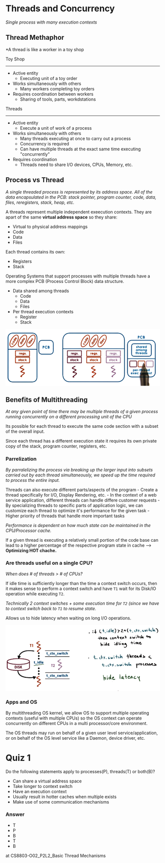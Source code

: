 # Threads and Concurrency

*Single process with many execution contexts*

## Thread Methaphor

*A thread is like a worker in a toy shop

Toy Shop

---

- Active entity
    - Executing unit of a toy order
- Works simultaneously with others
    - Many workers completing toy orders
- Requires coordination between workers
    - Sharing of tools, parts, workdstations

Threads

---

- Active entity
    - Execute a unit of work of a process
- Works simultaneously with others
    - Many threads executing at once to carry out a process
    - Concurrency is required
    - Can have multiple threads at the exact same time executing "concurrently"
- Requires coordination
    - Threads need to share I/O devices, CPUs, Memory, etc.

## Process vs Thread

*A single threaded process is represented by its address space. All of the data encapsulated in the PCB: stack pointer, program counter, code, data, files, reregisters, stack, heap, etc.*

A threads represent multiple independent exeecution contexts. They are apart of the same **virtual address space** so they share:
- Virtual to physical address mappings
- Code
- Data
- Files

Each thread contains its own:
- Registers
- Stack

Operating Systems that support processes with multiple threads have a more complex PCB (Process Control Block) data structure.
- Data shared among threads
    - Code
    - Data
    - Files
- Per thread execution contexts
    - Register
    - Stack

![Process vs Thread](./images/1.png)

## Benefits of Multithreading

*At any given point of time there may be multiple threads of a given process running concurrently on a different processing unit of the CPU*

Its possible for each thread to execute the same code section with a subset of the overall input.

Since each thread has a different execution state it requires its own private copy of the stack, program counter, registers, etc.

### Parrelization

*By parralelizing the process via breaking up the larger input into subsets carried out by each thread simultaneously, we speed up the time required to process the entire input.*

Threads can also execute different parts/aspects of the program
    - Create a thread specifically for I/O, Display Rendering, etc.
    - In the context of a web service application, different threads can handle differe customer requests
        - By specializing threads to specific parts of application logic, we can customize each thread to optimize it's performance for the given task
            - Higher priority of threads that handle more important tasks

*Performance is dependent on how much state can be maintained in the CPU/Processor cache.*

If a given thread is executing a relatively small portion of the code base can lead to a higher percentage of the respective program state in cache --> **Optimizing HOT chache.**

### Are threads useful on a single CPU?

*When does # of threads > # of CPUs?*

If idle time is sufficiently longer than the time a context switch occurs, then it makes sense to perform a context switch and have `T1` wait for its Disk/IO operation while executing `T2`.

*Technically 2 context switches + some execution time for `T2` (since we have to context switch back to `T1` to resume state.*

Allows us to hide latency when waiting on long I/O operations.

![Benefits of Multithreading](./images/3.png)


### Apps and OS

By multithreading OS kernel, we allow OS to support multiple operating contexts (useful with multiple CPUs) so the OS context can operate concurrently on different CPUs in a multi processor/core environment.

The OS threads may run on behalf of a given user level service/application, or on behalf of the OS level service like a Daemon, device driver, etc.

# Quiz 1

Do the following statements apply to processes(P), threads(T) or both(B)?

- Can share a virtual address space
- Take longer to context switch
- Have an execution context
- Usually result in hotter caches when multiple exists
- Make use of some communication mechanisms

### Answer

- T
- P
- B
- T
- B

at CS8803-O02_P2L2_Basic Thread Mechanisms
